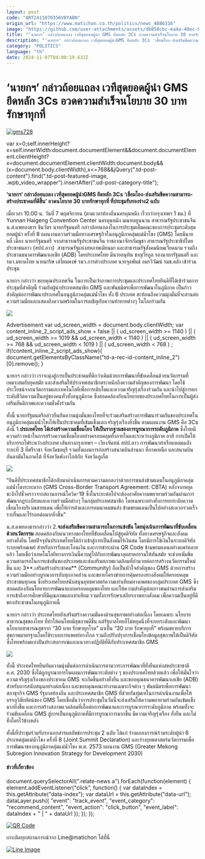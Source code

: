 ```yaml
---
layout: post
code: "ART2411070356V8YABN"
origin_url: "https://www.matichon.co.th/politics/news_4886316"
image: "https://github.com/user-attachments/assets/db858cbc-ea4a-40ec-bdab-d1844a63c544"
title: "‘นายกฯ’ กล่าวถ้อยแถลง เวทีสุดยอดผู้นำ GMS ยึดหลัก 3Cs อวดความสำเร็จนโยบาย 30 บาทรักษาทุกที่"
description: "'นายกฯ' กล่าวถ้อยแถลง เวทีสุดยอดผู้นำGMS ยึดหลัก 3Cs 'เชื่อมโยง-ส่งเสริมขีดความสามารถ-สร้างประชาคมที่ดีขึ้น' อวดนโยบาย 30 บาทรักษาทุกที่ ที่ประชุมรับรองร่าง2"
category: "POLITICS"
language: "th"
date: 2024-11-07T04:00:19.632Z
---
```


# ‘นายกฯ’ กล่าวถ้อยแถลง เวทีสุดยอดผู้นำ GMS ยึดหลัก 3Cs อวดความสำเร็จนโยบาย 30 บาทรักษาทุกที่

[![](https://www.matichon.co.th/wp-content/uploads/2024/11/gms728.jpg "gms728")](https://www.matichon.co.th/wp-content/uploads/2024/11/gms728.jpg)

var x=0;self.innerHeight?x=self.innerWidth:document.documentElement&&document.documentElement.clientHeight?x=document.documentElement.clientWidth:document.body&&(x=document.body.clientWidth),x<=768&&jQuery(".td-post-content").find(".td-post-featured-image, .wpb\_video\_wrapper").insertAfter(".ud-post-category-title");

**‘นายกฯ’ กล่าวถ้อยแถลง เวทีสุดยอดผู้นำGMS ยึดหลัก 3Cs ‘เชื่อมโยง-ส่งเสริมขีดความสามารถ-สร้างประชาคมที่ดีขึ้น’ อวดนโยบาย 30 บาทรักษาทุกที่ ที่ประชุมรับรองร่าง2 ฉบับ**

เมื่อเวลา 10.00 น. วันที่ 7 พฤศจิกายน (ตามเวลาท้องถิ่นนครคุนหมิง เร็วกว่ากรุงเทพฯ 1 ชม.) ที่ Yunnan Haigeng Convention Center นครคุนหมิง มณฑลยูนนาน สาธารณรัฐประชาชนจีน น.ส.แพทองธาร ชินวัตร นายกรัฐมนตรี กล่าวถ้อยแถลงในการประชุมเต็มคณะของการประชุมระดับสุดยอดผู้นำ ครั้งที่ 8 แผนงานความร่วมมือทางเศรษฐกิจในอนุภูมิภาคลุ่มแม่น้ำโขง (GMS) โดยมีนายหลี่ เฉียง นายกรัฐมนตรี จากสาธารณรัฐประชาชนจีน ราชอาณาจักรกัมพูชา สาธารณรัฐประชาธิปไตยประชาชนลาว (สปป.ลาว)  สาธารณรัฐแห่งสหภาพเมียนมา และสาธารณรัฐสังคมนิยมเวียดนาม รวมถึงประธานธนาคารพัฒนาเอเชีย (ADB) โดยประเทศไทย มีนายอนุทิน ชาญวีรกูล รองนายกรัฐมนตรี และรมว.มหาดไทย นายมาริษ เสงี่ยมพงษ์ รมว.การต่างประเทศ นายจุลพันธ์ อมรวิวัฒน์ รมช.คลัง เข้าร่วมประชุม

นายกฯ กล่าวว่า ขอบคุณประเทศจีน ในการเป็นเจ้าภาพการประชุมและประเทศไทยยินดีที่ได้เข้าร่วมการประชุมที่สำคัญนี้ ร่วมกับผู้นำประเทศสมาชิก GMS และพันธมิตรเพื่อการพัฒนาในภูมิภาค เป็นก้าวสำคัญต่อการพัฒนาประเทศในอนุภูมิภาคลุ่มแม่น้ำโขง ทั้ง 6 ประเทศ สะท้อนถึงความมุ่งมั่นที่จะสานต่อความร่วมมือและแสดงถึงความพร้อมในการเผชิญกับความท้าทายต่างๆ ในโลกร่วมกัน

![](https://www.matichon.co.th/wp-content/uploads/2024/11/S__1441979_0-1024x683.jpg)

Advertisement var ud\_screen\_width = document.body.clientWidth; var content\_inline\_2\_script\_ads\_show = false || ( ud\_screen\_width >= 1140 ) || ( ud\_screen\_width >= 1019 && ud\_screen\_width < 1140 ) || ( ud\_screen\_width >= 768 && ud\_screen\_width < 1019 ) || ( ud\_screen\_width < 768 ) ; if(!content\_inline\_2\_script\_ads\_show){ document.getElementsByClassName("td-a-rec-id-content\_inline\_2")\[0\].remove(); }

นายกฯ กล่าวว่า เราจะมุ่งสู่การเป็นประชาคมที่ดีกว่าเดิมด้วยการพัฒนาที่ขับเคลื่อนด้วยนวัตกรรมที่เหมาะสมกับยุคสมัย และส่งเสริมให้ประเทศสมาชิกตระหนักถึงความสำคัญของการพัฒนา โดยใช้ประโยชน์จากนวัตกรรมและเทคโนโลยีเพื่อการเติบโตและความเจริญรุ่งเรืองร่วมกัน และนำไปสู่การยกระดับชีวิตความเป็นอยู่ของคนทั่วทั้งอนุภูมิภาค ซึ่งสอดคล้องกับนโยบายของประเทศไทยในการเป็นผู้ส่งเสริมสันติภาพและความมั่งคั่งร่วมกัน

ทั้งนี้ นายกรัฐมนตรีกล่าวยืนยันความมุ่งมั่นของไทยที่จะร่วมเสริมสร้างการพัฒนาร่วมกันของประเทศในอนุภูมิภาคลุ่มแม่น้ำโขงให้เป็นประชาคมที่เข้มแข็งและเจริญรุ่งเรืองยิ่งขึ้น ตามแผนงาน GMS คือ 3Cs ดังนี้ 1.**ประเทศไทย ได้เร่งสร้างความเชื่อมโยง ให้เป็นรากฐานของการบูรณาการระดับภูมิภาค** ซึ่งไทยมีความก้าวหน้าในการสร้างความเชื่อมโยงอย่างครอบคลุมทั้งภายในและระหว่างภูมิภาค อาทิ การเปิดให้บริการรถไฟระหว่างประเทศ เส้นทางกรุงเทพฯ – เวียงจันทน์ สปป.ลาว การพัฒนาท่าเรือแหลมฉบัง ระยะที่ 3 ที่ศรีราชา จังหวัดชลบุรี รวมทั้งแผนการก่อสร้างสนามบินล้านนา ที่ภาคเหนือ และสนามบินอันดามันในภาคใต้ ที่จังหวัดพังงาใกล้กับ จังหวัดภูเก็ต

![](https://www.matichon.co.th/wp-content/uploads/2024/11/จี-1024x451.jpg)

“ยินดีที่ประเทศสมาชิกได้กลับมาดำเนินการตามความตกลงว่าด้วยการขนส่งข้ามแดนในอนุภูมิภาคลุ่มแม่น้ำโขงระยะแรก (GMS Cross-Border Transport Agreement: CBTA) หลังจากหยุดชะงักไปชั่วคราวจากสถานการณ์โควิด-19 ซึ่งในระยะต่อไปจะต้องอาศัยความพยายามร่วมกันผ่านการพัฒนากฎระเบียบและความร่วมมือต่างๆ ในกลุ่มประเทศสมาชิก โดยเฉพาะอย่างยิ่งการยกระดับความเชื่อมโยงบริเวณชายแดน เพื่อให้การค้าและการคมนาคมขนส่ง ข้ามพรมแดนเป็นไปอย่างสะดวกรวดเร็ว ราบรื่นและไร้รอยต่อมากยิ่งขึ้น”

น.ส.แพทองธารกล่าวว่า 2.**จะส่งเสริมขีดความสามารถในการแข่งขัน โดยมุ่งเน้นการพัฒนาที่ขับเคลื่อนด้วยนวัตกรรม** สอดคล้องกับแนวทางของไทยที่ขับเคลื่อนไปสู่ยุคดิจิทัล ทั้งทางเศรษฐกิจและสังคม อย่างยั่งยืน โดยปัจจุบันประเทศไทยได้ก้าวเข้าสู่การเป็นสังคมไร้เงินสด โดยมีการใช้เงินในระบบดิจิทัล ระบบพร้อมเพย์ สำหรับการรับและโอนเงิน และการชำระผ่าน QR Code ข้ามพรมแดนอย่างแพร่หลายแล้ว โดยเชื่อว่าเทคโนโลยีทางการเงินนี้ควบคู่ไปกับการพัฒนาอุตสาหกรรมให้ทันสมัย จะช่วยเพิ่มขีดความสามารถในการแข่งขันของประเทศและส่งเสริมสภาพแวดล้อมที่อำนวยต่อการสร้างนวัตกรรมใหม่ขึ้น และ 3**.เสริมสร้างประชาคม** (Community) ถือเป็นหัวใจสำคัญของ GMS ด้วยการสร้างความร่วมมืออย่างบูรณาการกับทุกภาคส่วน และขยายโครงข่ายการคุ้มครองทางสังคมให้ครอบคลุมประชาชนทุกคน ซึ่งประเทศไทยสนับสนุนยุทธศาสตร์ความเท่าเทียมทางเพศของกลุ่มประเทศ GMS ซึ่งสอดคล้องกับนโยบายการพัฒนาแบบครอบคลุมของไทย และให้ความสำคัญต่อเยาวชนผ่านการส่งเสริมการเข้าถึงการศึกษาที่มีคุณภาพและเท่าเทียม รวมทั้งการรักษาเสถียรภาพทางสังคม เพื่อความเป็นอยู่ที่ดีของประชาชนในอนุภูมิภาคนี้

นายกฯ กล่าวว่า ประเทศไทยยังเสริมสร้างความมั่นคงด้านสุขภาพอย่างต่อเนื่อง โดยเฉพาะ นโยบายสาธารณสุขของไทย ที่ทำให้คนไทยมีสุขภาพดีขึ้น แต่รัฐบาลไทยก็ไม่หยุดนิ่งที่จะยกระดับและพัฒนานโยบายสาธารณสุขจาก “30 บาท รักษาทุกโรค” มาเป็น “30 บาท รักษาทุกที่” พร้อมขยายบริการสุขภาพมาตรฐานโดยใช้ระบบการแพทย์ทางไกล รวมถึงปรับปรุงการเชื่อมโยงข้อมูลสุขภาพให้เป็นดิจิทัล ซึ่งไทยพร้อมแบ่งปันประสบการณ์และแนวทางปฏิบัติที่ดีกับประเทศสมาชิก GMS

![](https://www.matichon.co.th/wp-content/uploads/2024/11/S__1441981_0-1-1009x1024.jpg)

ทั้งนี้ ประเทศไทยยืนยันความมุ่งมั่นต่อการดำเนินการตามวาระการพัฒนาที่ยั่งยืนแห่งสหประชาชาติ ค.ศ. 2030 ซึ่งได้ถูกบูรณาการในแผนการพัฒนาระดับต่าง ๆ ของประเทศไทยด้วยแล้ว เพื่อให้มั่นใจว่าความเจริญรุ่งเรืองของประชาคม GMS จะเกิดขึ้นอย่างยั่งยืน และขอบคุณธนาคารพัฒนาเอเชีย (ADB) สำหรับการสนับสนุนอย่างต่อเนื่อง และขอบคุณคณะทำงานเฉพาะกิจต่าง ๆ พันธมิตรเพื่อการพัฒนา สภาธุรกิจ GMS รัฐบาลท้องถิ่น และประเทศสมาชิก GMS ที่ช่วยกันทุ่มเทในการดำเนินงานเพื่อให้บรรลุวิสัยทัศน์ของ GMS โดยเชื่อมั่นว่าการประชุมในวันนี้จะส่งเสริมให้ความพยายามร่วมกันเข้มแข็งมากยิ่งขึ้น และการสร้างสภาพแวดล้อมที่เอื้อต่อการพัฒนาและการบูรณาการระดับภูมิภาค พร้อมทั้งจะร่วมขับเคลื่อน GMS สู่การเป็นอนุภูมิภาคที่มีการบูรณาการมากขึ้น มีความเจริญรุ่งเรือง ยั่งยืน และไม่ทิ้งใครไว้ข้างหลัง

ทั้งนี้ที่ประชุมร่วมรับรองเอกสารผลลัพธ์การประชุม 2 ฉบับ ได้แก่ ร่างแถลงการณ์ร่วมระดับผู้นำ 6 ประเทศลุ่มแม่น้ำโขง ครั้งที่ 8 (Joint Summit Declaration) และร่างยุทธศาสตร์นวัตกรรมเพื่อการพัฒนาของอนุภูมิภาคลุ่มแม่น้ำโขง พ.ศ. 2573 แผนงาน GMS (Greater Mekong Subregion Innovation Strategy for Development 2030)

#### ข่าวที่เกี่ยวข้อง

document.querySelectorAll(".relate-news a").forEach(function(element) { element.addEventListener("click", function() { var dataIndex = this.getAttribute("data-index"); var dataUrl = this.getAttribute("data-url"); dataLayer.push({ "event": "track\_event", "event\_category": "recommend\_content", "event\_action": "click\_button", "event\_label": dataIndex + " | " + dataUrl }); }); });

[![QR Code](https://www.matichon.co.th/wp-content/uploads/2023/07/wob1371z.jpg)](https://lin.ee/ht0nDxX)

เกาะติดทุกสถานการณ์จาก Line@matichon ได้ที่นี่

[![Line Image](https://www.matichon.co.th/wp-content/uploads/2023/07/th.png)](https://lin.ee/ht0nDxX)